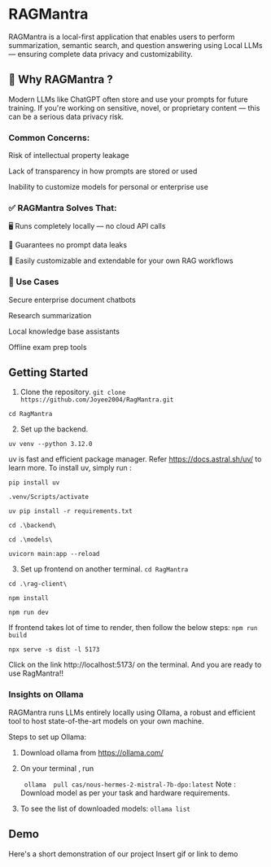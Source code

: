 
# RAGMantra

RAGMantra is a local-first application that enables users to perform summarization, semantic search, and question answering using Local LLMs — ensuring complete data privacy and customizability.

## 🚨 Why RAGMantra ?

Modern LLMs like ChatGPT often store and use your prompts for future training. If you're working on sensitive, novel, or proprietary content — this can be a serious data privacy risk.

### Common Concerns:
Risk of intellectual property leakage

Lack of transparency in how prompts are stored or used

Inability to customize models for personal or enterprise use


### ✅ RAGMantra Solves That:
🖥️ Runs completely locally — no cloud API calls

🔐 Guarantees no prompt data leaks

🔄 Easily customizable and extendable for your own RAG workflows

### 🧪 Use Cases
Secure enterprise document chatbots

Research summarization

Local knowledge base assistants

Offline exam prep tools




## Getting Started

1. Clone the repository.
`git clone https://github.com/Joyee2004/RagMantra.git`

`cd RagMantra`

2. Set up the backend.

`uv venv --python 3.12.0`

uv is fast and efficient package manager. Refer https://docs.astral.sh/uv/ to learn more.
To install uv, simply run :

`pip install uv`

`.venv/Scripts/activate`

`uv pip install -r requirements.txt`

`cd .\backend\`

`cd .\models\`

`uvicorn main:app --reload`

3. Set up frontend on another terminal.
`cd RagMantra`

`cd .\rag-client\`

`npm install`

`npm run dev`

If frontend takes lot of time to render, then follow the below steps:
`npm run build`

`npx serve -s dist -l 5173`

Click on the link http://localhost:5173/ on the terminal. And you are ready to use RagMantra!!

### Insights on Ollama
RAGMantra runs LLMs entirely locally using Ollama, a robust and efficient tool to host state-of-the-art models on your own machine.

Steps to set up Ollama:
1. Download ollama from  https://ollama.com/
2. On your terminal , run

   ` ollama  pull cas/nous-hermes-2-mistral-7b-dpo:latest`
Note : Download model as per your task and hardware requirements.
3. To see the list of downloaded models:
    `ollama list`





## Demo

Here's a short demonstration of our project
Insert gif or link to demo

